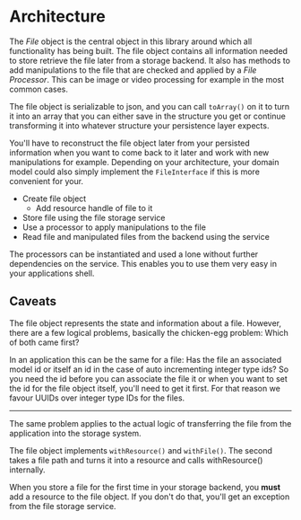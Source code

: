 # Architecture

The *File* object is the central object in this library around which all functionality has being built. The file object contains all information needed to store retrieve the file later from a storage backend. It also has methods to add manipulations to the file that are checked and applied by a *File Processor*. This can be image or video processing for example in the most common cases.

The file object is serializable to json, and you can call `toArray()` on it to turn it into an array that you can either save in the structure you get or continue transforming it into whatever structure your persistence layer expects.

You'll have to reconstruct the file object later from your persisted information when you want to come back to it later and work with new manipulations for example. Depending on your architecture, your domain model could also simply implement the `FileInterface` if this is more convenient for your.

 * Create file object
   * Add resource handle of file to it
 * Store file using the file storage service
 * Use a processor to apply manipulations to the file
 * Read file and manipulated files from the backend using the service

The processors can be instantiated and used a lone without further dependencies on the service. This enables you to use them very easy in your applications shell.

## Caveats

The file object represents the state and information about a file. However, there are a few logical problems, basically the chicken-egg problem: Which of both came first?

In an application this can be the same for a file: Has the file an associated model id or itself an id in the case of auto incrementing integer type ids? So you need the id before you can associate the file it or when you want to set the id for the file object itself, you'll need to get it first. For that reason we favour UUIDs over integer type IDs for the files.

---

The same problem applies to the actual logic of transferring the file from the application into the storage system.

The file object implements `withResource()` and `withFile()`. The second takes a file path and turns it into a resource and calls withResource() internally.

When you store a file for the first time in your storage backend, you **must** add a resource to the file object. If you don't do that, you'll get an exception from the file storage service.
